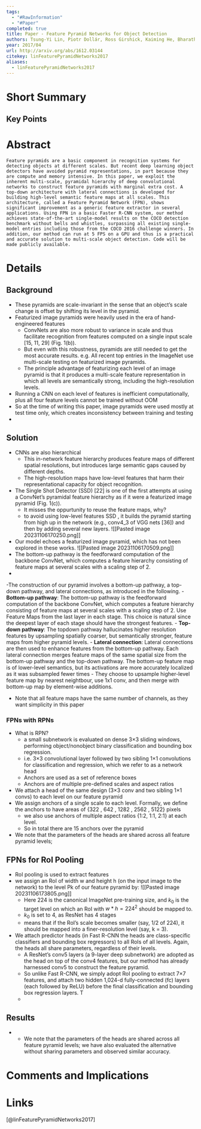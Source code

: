```yaml
---
tags:
  - "#RawInformation"
  - "#Paper"
completed: true
title: Paper - Feature Pyramid Networks for Object Detection
authors: Tsung-Yi Lin, Piotr Dollár, Ross Girshick, Kaiming He, Bharath Hariharan, Serge Belongie
year: 2017/04
url: http://arxiv.org/abs/1612.03144
citekey: linFeaturePyramidNetworks2017
aliases:
  - linFeaturePyramidNetworks2017
---
```


# Short Summary

## Key Points

# Abstract
```
Feature pyramids are a basic component in recognition systems for detecting objects at different scales. But recent deep learning object detectors have avoided pyramid representations, in part because they are compute and memory intensive. In this paper, we exploit the inherent multi-scale, pyramidal hierarchy of deep convolutional networks to construct feature pyramids with marginal extra cost. A top-down architecture with lateral connections is developed for building high-level semantic feature maps at all scales. This architecture, called a Feature Pyramid Network (FPN), shows significant improvement as a generic feature extractor in several applications. Using FPN in a basic Faster R-CNN system, our method achieves state-of-the-art single-model results on the COCO detection benchmark without bells and whistles, surpassing all existing single-model entries including those from the COCO 2016 challenge winners. In addition, our method can run at 5 FPS on a GPU and thus is a practical and accurate solution to multi-scale object detection. Code will be made publicly available.
```
# Details
## Background
- These pyramids are scale-invariant in the sense that an object’s scale change is offset by shifting its level in the pyramid.
- Featurized image pyramids were heavily used in the era of hand-engineered features
    - ConvNets are also more robust to variance in scale and thus facilitate recognition from features computed on a single input scale \[15, 11, 29] (Fig. 1(b)).
    - But even with this robustness, pyramids are still needed to get the most accurate results. e.g. All recent top entries in the ImageNet use multi-scale testing on featurized image pyramids.
    - The principle advantage of featurizing each level of an image pyramid is that it produces a multi-scale feature representation in which all levels are semantically strong, including the high-resolution levels.
- Running a CNN on each level of features is inefficient computationally, plus all four feature levels cannot be trained without OOM
- So at the time of writing this paper, image pyramids were used mostly at test time only, which creates inconsistency between training and testing
-
## Solution
- CNNs are also hierarchical
    - This in-network feature hierarchy produces feature maps of different spatial resolutions, but introduces large semantic gaps caused by different depths.
    - The high-resolution maps have low-level features that harm their representational capacity for object recognition.
- The Single Shot Detector (SSD) \[22] is one of the first attempts at using a ConvNet’s pyramidal feature hierarchy as if it were a featurized image pyramid (Fig. 1(c)).
    - It misses the oppurtunity to reuse the feature maps, why?
    - to avoid using low-level features SSD , it builds the pyramid starting from high up in the network (e.g., conv4_3 of VGG nets \[36]) and then by adding several new layers.
![[Pasted image 20231106170250.png]]
- Our model echoes a featurized image pyramid, which has not been explored in these works.
![[Pasted image 20231106170509.png]]
- The bottom-up pathway is the feedforward computation of the backbone ConvNet, which computes a feature hierarchy consisting of feature maps at several scales with a scaling step of 2.
- 
-The construction of our pyramid involves a bottom-up pathway, a top-down pathway, and lateral connections, as introduced in the following.
	- **Bottom-up pathway**: The bottom-up pathway is the feedforward computation of the backbone ConvNet, which computes a feature hierarchy consisting of feature maps at several scales with a scaling step of 2.
	  Use Feature Maps from the last layer in each stage. This choice is natural since the deepest layer of each stage should have the strongest features.
	- **Top-down pathway**:
	  The topdown pathway hallucinates higher resolution features by upsampling spatially coarser, but semantically stronger, feature maps from higher pyramid levels. 
	- **Lateral connection**: Lateral connections are then used to enhance features from the bottom-up pathway. Each lateral connection merges feature maps of the same spatial size from the bottom-up pathway and the top-down pathway. The bottom-up feature map is of lower-level semantics, but its activations are more accurately localized as it was subsampled fewer times
		- They choose to upsample higher-level feature map by nearest neightbour, use 1x1 conv, and then merge with bottom-up map by element-wise additions.
- Note that all feature maps have the same number of channels, as they want simplicity in this paper

### FPNs with RPNs
- What is RPN?
	- a small subnetwork is evaluated on dense 3×3 sliding windows,  performing object/nonobject binary classification and bounding box regression. 
	- i.e.  3×3 convolutional layer followed by two sibling 1×1 convolutions for classification and regression, which we refer to as a network head
	- Anchors are used as a set of reference boxes
	- Anchors are of multiple pre-defined scales and aspect ratios 
- We attach a head of the same design (3×3 conv and two sibling 1×1 convs) to each level on our feature pyramid
- We assign anchors of a single scale to each level. Formally, we define the anchors to have areas of {322 , 642 , 1282 , 2562 , 5122} pixels
	- we also use anchors of multiple aspect ratios {1:2, 1:1, 2:1} at each level. 
	- So in total there are 15 anchors over the pyramid
- We note that the parameters of the heads are shared across all feature pyramid levels; 
## FPNs for RoI Pooling
- RoI pooling is used to extract features
- we assign an RoI of width w and height h (on the input image to the network) to the level Pk of our feature pyramid by:
![[Pasted image 20231106173805.png]]
	- Here 224 is the canonical ImageNet pre-training size, and $k_0$ is the target level on which an RoI with $w * h = 224^2$ should be mapped to.
	- $k_0$ is set to 4, as ResNet has 4 stages
	- means that if the RoI’s scale becomes smaller (say, 1/2 of 224), it should be mapped into a finer-resolution level (say, k = 3).
- We attach predictor heads (in Fast R-CNN the heads are class-specific classifiers and bounding box regressors) to all RoIs of all levels. Again, the heads all share parameters, regardless of their levels.
	- A ResNet’s conv5 layers (a 9-layer deep subnetwork) are adopted as the head on top of the conv4 features, but our method has already harnessed conv5 to construct the feature pyramid.
	- So unlike Fast R-CNN, we simply adopt RoI pooling to extract 7×7 features, and attach two hidden 1,024-d fully-connected (fc) layers (each followed by ReLU) before the final classification and bounding box regression layers. T
	- 

## Results
- - We note that the parameters of the heads are shared across all feature pyramid levels; we have also evaluated the alternative without sharing parameters and observed similar accuracy.

# Comments and Implications

# Links
[@linFeaturePyramidNetworks2017]
